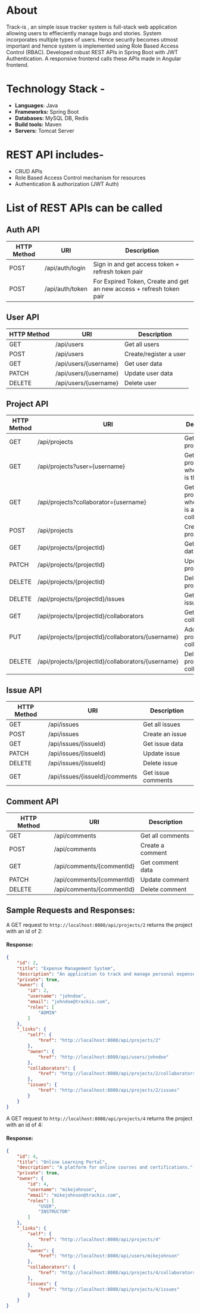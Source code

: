 # About 
Track-is , an simple issue tracker system is full-stack web application allowing users to effieciently manage bugs and stories. System incorporates multiple types of users. Hence security becomes utmost important and hence system is implemented using Role Based Access Control (RBAC). Developed robust REST APIs in Spring Boot with JWT Authentication. A responsive frontend calls these APIs made in Angular frontend. 

# Technology Stack -
* **Languages**: Java
* **Frameworks:** Spring Boot
* **Databases:** MySQL DB, Redis
* **Build tools:** Maven
* **Servers:** Tomcat Server


# REST API includes-
* CRUD APIs
* Role Based Access Control mechanism for resources
* Authentication & authorization (JWT Auth)



# List of REST APIs can be called 

## Auth API
| HTTP Method | URI | Description                                                          | 
| ----------- | --- |----------------------------------------------------------------------|
| POST        | /api/auth/login | Sign in and get access token + refresh token pair                    |
| POST        | /api/auth/token | For Expired Token, Create and get an new access + refresh token pair |

## User API
| HTTP Method | URI | Description | 
| ----------- | --- | ----------- |
| GET         | /api/users | Get all users |
| POST        | /api/users | Create/register a user |
| GET         | /api/users/{username} | Get user data | 
| PATCH       | /api/users/{username} | Update user data | 
| DELETE      | /api/users/{username} | Delete user | 

## Project API
| HTTP Method | URI | Description | 
| ----------- | --- | ----------- |
| GET         | /api/projects | Get all projects |
| GET         | /api/projects?user={username} | Get all projects where user is the owner |
| GET         | /api/projects?collaborator={username} | Get all projects where user is a collaborator |
| POST        | /api/projects | Create a project |
| GET         | /api/projects/{projectId} | Get project data | 
| PATCH       | /api/projects/{projectId} | Update project data | 
| DELETE      | /api/projects/{projectId} | Delete project | 
| DELETE      | /api/projects/{projectId}/issues | Get project issues | 
| GET         | /api/projects/{projectId}/collaborators | Get project collaborators | 
| PUT         | /api/projects/{projectId}/collaborators/{username} | Add a project collaborator | 
| DELETE      | /api/projects/{projectId}/collaborators/{username} | Delete project collaborator | 

## Issue API
| HTTP Method | URI | Description | 
| ----------- | --- | ----------- |
| GET         | /api/issues | Get all issues |
| POST        | /api/issues | Create an issue |
| GET         | /api/issues/{issueId} | Get issue data | 
| PATCH       | /api/issues/{issueId} | Update issue | 
| DELETE      | /api/issues/{issueId} | Delete issue | 
| GET         | /api/issues/{issueId}/comments | Get issue comments | 

## Comment API
| HTTP Method | URI | Description | 
| ----------- | --- | ----------- |
| GET         | /api/comments | Get all comments |
| POST        | /api/comments | Create a comment |
| GET         | /api/comments/{commentId} | Get comment data | 
| PATCH       | /api/comments/{commentId} | Update comment | 
| DELETE      | /api/comments/{commentId} | Delete comment |  



## Sample Requests and Responses:
A GET request to ```http://localhost:8080/api/projects/2``` returns the project with an id of 2:

#### Response:

```json
{
    "id": 2,
    "title": "Expense Management System",
    "description": "An application to track and manage personal expenses.",
    "private": true,
    "owner": {
        "id": 2,
        "username": "johndoe",
        "email": "johndoe@trackis.com",
        "roles": [
            "ADMIN"
        ]
    },
    "_links": {
        "self": {
            "href": "http://localhost:8080/api/projects/2"
        },
        "owner": {
            "href": "http://localhost:8080/api/users/johndoe"
        },
        "collaborators": {
            "href": "http://localhost:8080/api/projects/2/collaborators"
        },
        "issues": {
            "href": "http://localhost:8080/api/projects/2/issues"
        }
    }
}

```

A GET request to ```http://localhost:8080/api/projects/4``` returns the project with an id of 4:

#### Response:

```json
{
    "id": 4,
    "title": "Online Learning Portal",
    "description": "A platform for online courses and certifications.",
    "private": true,
    "owner": {
        "id": 4,
        "username": "mikejohnson",
        "email": "mikejohnson@trackis.com",
        "roles": [
            "USER",
            "INSTRUCTOR"
        ]
    },
    "_links": {
        "self": {
            "href": "http://localhost:8080/api/projects/4"
        },
        "owner": {
            "href": "http://localhost:8080/api/users/mikejohnson"
        },
        "collaborators": {
            "href": "http://localhost:8080/api/projects/4/collaborators"
        },
        "issues": {
            "href": "http://localhost:8080/api/projects/4/issues"
        }
    }
}


```
